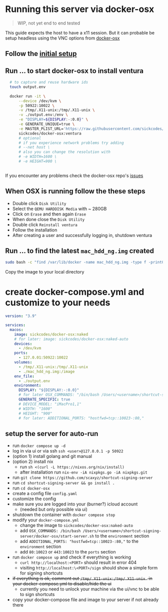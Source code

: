 # Running this server via docker-osx
> WIP, not yet end to end tested

This guide expects the host to have a x11 session.
But it can probable be setup headless using the VNC options from [docker-osx](https://github.com/sickcodes/Docker-OSX#building-a-headless-container-that-allows-insecure-vnc-on-localhost-for-local-use-only)

## Follow the [initial setup](https://github.com/sickcodes/Docker-OSX#initial-setup)

## Run ... to start docker-osx to install ventura
```bash
  # to capture and reuse hardware ids
  touch output.env
  
  docker run -it \
      --device /dev/kvm \
      -p 50922:10022 \
      -v /tmp/.X11-unix:/tmp/.X11-unix \
      -v ./output.env:/env \
      -e "DISPLAY=${DISPLAY:-:0.0}" \
      -e GENERATE_UNIQUE=true \
      -e MASTER_PLIST_URL='https://raw.githubusercontent.com/sickcodes/osx-serial-generator/master/config-custom.plist' \
      sickcodes/docker-osx:ventura
      # optional
      # if you experience network problems try adding
      # --net host \
      # also you can change the resolution with
      # -e WIDTH=1600 \
      # -e HEIGHT=900 \
  
```
If you encounter any problems check the docker-osx repo's [issues](https://github.com/sickcodes/Docker-OSX/issues)

## When OSX is running follow the these steps

- Double click `Disk Utility`
- Select the `QEMU HARDDISK Media` with ~ 280GB
- Click on `Erase` and then again `Erase`
- When done close the `Disk Utility`
- Double click `Reinstall ventura`
- Follow the installation
- After creating a user and successfully logging in, shutdown ventura

## Run ... to find the latest  `mac_hdd_ng.img` created
```bash
sudo bash -c "find /var/lib/docker -name mac_hdd_ng.img -type f -print0 | xargs -0 ls -lt | head -1"
```

Copy the image to your local directory

# create docker-compose.yml and customize to your needs
```yaml
version: "3.9"

services:
  macos:
    image: sickcodes/docker-osx:naked
    # for later: image: sickcodes/docker-osx:naked-auto
    devices:
      - /dev/kvm
    ports:
      - 127.0.01:50922:10022
    volumes:
      - /tmp/.X11-unix:/tmp/.X11-unix 
      - ./mac_hdd_ng.img:/image
    env_file:
      - ./output.env
    environment:
      DISPLAY: "${DISPLAY:-:0.0}"
      # for later OSX_COMMANDS: "/bin/bash /Users/<username>/shortcut-signing-server/docker-osx/start-server.sh"
      GENERATE_SPECIFIC: true
      # DEVICE_MODEL: "iMacPro1,1"
      # WIDTH: "1600"
      # HEIGHT: "900"
      # for later: ADDITIONAL_PORTS: "hostfwd=tcp::10023-:80,"


```

## setup the server for auto-run
- run `docker compose up -d`
- log in via ui or via ssh `ssh <user>@127.0.0.1 -p 50922`
- (option 1) install golang and git manual
- (option 2) install nix
  - run `sh <(curl -L https://nixos.org/nix/install)`
  - after installation run `nix-env -iA nixpkgs.go -iA nixpkgs.git`
- run `git clone https://github.com/scaxyz/shortcut-signing-server`
- run `cd shortcut-signing-server && go install .`
- run `cd docker-osx`
- create a config file `config.yaml`
- customize the config
- make sure you are logged into your (burner?) icloud account
  - (needed but only possible via ui) 
- shutdown the container with `docker compose stop`
- modify your `docker-compose.yml`
  - change the image to `sickcodes/docker-osx:naked-auto`
  - add `OSX_COMMANDS: /bin/bash /Users/<username>/shortcut-signing-server/docker-osx/start-server.sh` to the `environment` section
  - add `ADDITIONAL_PORTS: "hostfwd=tcp::10023-:80,"` to the `environment` section
  - add `80:10023` or `443:10023` to the `ports` section
- run `docker compose up` and check if everything is working
  - `curl http://localhost:<PORT>` should result in error 404
  - visiting `http://localhost:\<PORT>/sign` should show a simple form for signing shortcuts
- ~~if everything is ok, comment out  `/tmp/.X11-unix:/tmp/.X11-unix ` in your docker-compose.yml to disable/hide the ui~~
  - currently you need to unlock your machine via the ui/vnc to be able to sign shortcuts
- copy your docker-compose file and image to your server if not already there